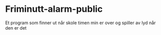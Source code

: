 # Friminutt-alarm-public
Et program som finner ut når skole timen min er over og spiller av lyd når den er det
